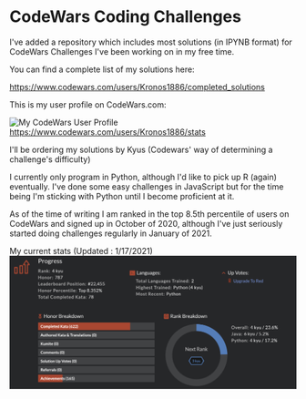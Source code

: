# CodeWars Coding Challenges

I've added a repository which includes most solutions (in IPYNB format) for CodeWars Challenges I've been working on in my free time.

You can find a complete list of my solutions here:
  
  https://www.codewars.com/users/Kronos1886/completed_solutions

This is my user profile on CodeWars.com:

![My CodeWars User Profile](https://www.codewars.com/users/Kronos1886/badges/large)  
  https://www.codewars.com/users/Kronos1886/stats

I'll be ordering my solutions by Kyus (Codewars' way of determining a challenge's difficulty)

I currently only program in Python, although I'd like to pick up R (again) eventually. I've done some easy challenges in JavaScript but for the time being I'm sticking with Python until I become proficient at it.

As of the time of writing I am ranked in the top 8.5th percentile of users on CodeWars and signed up in October of 2020, although I've just seriously started doing challenges regularly in January of 2021.

My current stats (Updated : 1/17/2021)
![My Stats as of 1/17/2021](Stats01172021(2).png)

